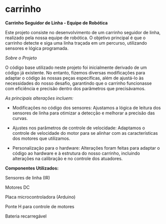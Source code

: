 # carrinho

**Carrinho Seguidor de Linha - Equipe de Robótica**

Este projeto consiste no desenvolvimento de um carrinho seguidor de linha, realizado pela nossa equipe de robótica. O objetivo principal é que o carrinho detecte e siga uma linha traçada em um percurso, utilizando sensores e lógica programada.


*Sobre o Projeto*

O código base utilizado neste projeto foi inicialmente derivado de um código já existente. No entanto, fizemos diversas modificações para adaptar o código às nossas peças específicas, além de ajustá-lo às necessidades do nosso desafio, garantindo que o carrinho funcionasse com eficiência e precisão dentro dos parâmetros que precisávamos.

*As principais alterações incluem:*

- Modificações no código dos sensores: Ajustamos a lógica de leitura dos sensores de linha para otimizar a detecção e melhorar a precisão das curvas.
  
- Ajustes nos parâmetros de controle de velocidade: Adaptamos o controle de velocidade do motor para se alinhar com as características dos motores que utilizamos.

- Personalização para o hardware: Alterações foram feitas para adaptar o código ao hardware e à estrutura do nosso carrinho, incluindo alterações na calibração e no controle dos atuadores.

  
**Componentes Utilizados:**

  Sensores de linha (IR)
  
  Motores DC
  
  Placa microcontroladora (Arduino)
  
  Ponte H para controle de motores
  
  Bateria recarregável
